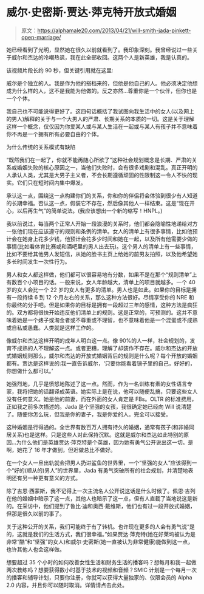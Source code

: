 # 威尔·史密斯·贾达·萍克特开放式婚姻

> 原文：<https://alphamale20.com/2013/04/21/will-smith-jada-pinkett-open-marriage/>

她已经看到了光明，显然她在很久以前就看到了。我印象深刻。我曾经说过一些关于威尔和杰达的冷嘲热讽，我在此全部收回。这两个人是新英雄，我是认真的。

该视频片段长约 90 秒，但关键引用就在这里:

威尔是个独立的人。我是作为他的搭档来的，但他是他自己的人。他必须决定他想成为什么样的人，这不是我能为他做的。反之亦然...尊重你是一个伙伴，但你也是一个个体。

我自己也不可能说得更好了。这四句话概括了我试图向我生活中的女人(以及网上的男人)解释的关于与一个大男人的严肃、长期关系的本质的一切。这是关于理解这样一个概念，仅仅因为你爱某人或与某人生活在一起或与某人有孩子并不意味着你不再是一个拥有所有必要自由的个体。

为什么传统的关系模式有缺陷

“既然我们在一起了，你就不能再随心所欲了”这种社会规划概念是长期、严肃的关系或婚姻失败的核心原因之一，当他们失败时，会有很多戏剧和混乱。真正开明的人承认人类，尤其是大男子主义者，不会长期遵循顽固的性限制这一令人不快的现实。它们只在短时间内集中爆发。

承认这一点，围绕这一点构建你们的关系，你和你的伴侣将会体验到很少有人知道的长期幸福。否认这一点，假装它不存在，然后像其他人一样结束。这是“现在开心，以后再生气”的简单说法。(我应该想出一个新的缩写！HNPL。)

我以前说过，每当两个正常人开始一段浪漫的关系时，他们都会隐喻性地递给对方一张他们现在应该遵守的规则和条例的清单。女人的清单上有很多事情，比如他预计会在她身上花多少钱，他预计会花多少时间和她在一起，以及所有他需要少做的事情(比如看体育比赛或和酒吧里的男人出去玩)。这个男人的清单上有一些事情，比如不要给其他男人发短信，从她的脸书主页上给她的前男友拍照，以及他希望她多长时间发生一次性行为。

男人和女人都这样做，他们都可以很容易地有分数，如果不是在那个“规则清单”上有数百个小项目的话。一般来说，女人年龄越大，清单上的项目就越多。一个 40 岁的女人会比一个 22 岁的女人有更多的清单。男人也是如此。如果你的目标是拥有一段持续 6 到 12 个月左右的关系，那么这种方法很好。尽情享受你的 NRE 和你最终的分手吧。但是如果你的目标是拥有一段超过三年的感情，这种方法是疯狂的。双方都将很快开始违反他们清单上的规则。这是正常的，可预测的。这并不意味着她是一个婊子或淘金者或不尊重或不理智，也不意味着他是一个混蛋或不成熟或自私或愚蠢。人类就是这样工作的。

像威尔和杰达这样开明的成年人明白这一点。像 90%的人一样，社会规划的，发育不成熟的人不理解这一点。或者更糟，理解了却装作不存在。威尔和杰达的开放式婚姻规则那么，威尔和杰达的开放式婚姻背后的规则是什么呢？每个开放的婚姻都有。贾达是这样说的:我一直告诉威尔，‘只要你能看着镜子里的自己，好好的，你想做什么都可以。’

她强烈地，几乎是愤怒地陈述了这一点。然而，作为一名训练有素的女性语言专家，我将把她的话翻译成英语。她实际上是在说，他可以随便乱搞，只要这些女人没有任何意义。她是他的前妻，而在外面的女人肯定是 FBs。OLTR 的标准费用，正如我之前多次描述的。Jada 是个坚强的女孩，我很确定她已经向 Will 说清楚了。随便你怎么玩，但我是你的妻子，我是你爱的人。完全可以接受。

这种婚姻是行得通的。全世界有数百万人拥有持久的婚姻，通常有孩子(和非婚同居关系)也是这样。只是这些人对此保持沉默。这就是威尔和杰达如此特别的原因...为什么他们是英雄贾达·萍克特是个英雄，因为她有勇气公开说出这一切。是啊，她花了 16 年才做到，但迟做总比不做好。

在一个女人一旦出轨就会把男人扔进鲨鱼的世界里，一个“坚强的女人”应该得到一个“好的(顺从的)男人”的世界里，Jada 有勇气突破所有的社会规划，并清楚地表明还有另一种更有意义的方式。

除了吉恩·西蒙斯，我不记得上一次主流名人公开说这话是什么时候了。佩恩·吉列在他的婚姻中暗示了这一点，其他人也暗示了这一点，但有人直截了当地说这是新的。在采访中，他们提到了鲁比·迪和奥西·戴维斯，他们也有过一段开放式婚姻，但那是很久以前的事了。

关于这种公开的关系，我们可能终于有了转机。也许现在更多的人会有勇气说“是的，这就是我们的生活方式，我们很幸福。”如果贾达·萍克特(她在好莱坞被认为是非常“酷”和“坚强”的女人)和威尔·史密斯(她一直被认为非常健康)能做到这一点，也许其他人也会这样做。

想要超过 35 个小时的如何改善女性生活和财务生活的播客吗？想每月和我一起做两次教练吗？想要获得数小时基于技术的视频和音频？SMIC 计划是一个每月一次的播客和辅导计划，只要你注册，你就可以获得大量独家的、仅限会员的 Alpha 2.0 内容，并且你可以随时取消。详情请点击此处。